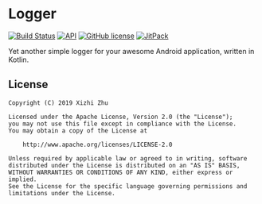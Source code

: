 Logger
======

[![Build Status](https://img.shields.io/travis/xizzhu/Logger.svg)](https://travis-ci.org/xizzhu/Logger)
[![API](https://img.shields.io/badge/API-21%2B-green.svg?style=flat)](https://developer.android.com/about/versions/android-5.0.html)
[![GitHub license](https://img.shields.io/badge/license-Apache%20License%202.0-blue.svg?style=flat)](https://www.apache.org/licenses/LICENSE-2.0)
[![JitPack](https://img.shields.io/jitpack/v/github/xizzhu/Logger.svg)](https://jitpack.io/#xizzhu/Logger)

Yet another simple logger for your awesome Android application, written in Kotlin.

License
-------
    Copyright (C) 2019 Xizhi Zhu

    Licensed under the Apache License, Version 2.0 (the "License");
    you may not use this file except in compliance with the License.
    You may obtain a copy of the License at

        http://www.apache.org/licenses/LICENSE-2.0

    Unless required by applicable law or agreed to in writing, software
    distributed under the License is distributed on an "AS IS" BASIS,
    WITHOUT WARRANTIES OR CONDITIONS OF ANY KIND, either express or implied.
    See the License for the specific language governing permissions and
    limitations under the License.
